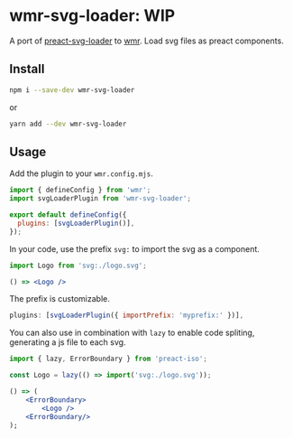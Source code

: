 # wmr-svg-loader:  WIP
A port of [preact-svg-loader](https://github.com/VuexLtd/preact-svg-loader) to [wmr](https://wmr.dev/). Load svg files as preact components.

## Install
```bash
npm i --save-dev wmr-svg-loader
```
or
```bash
yarn add --dev wmr-svg-loader
```

## Usage

Add the plugin to your `wmr.config.mjs`.
```js
import { defineConfig } from 'wmr';
import svgLoaderPlugin from 'wmr-svg-loader';

export default defineConfig({
  plugins: [svgLoaderPlugin()],
});
```

In your code, use the prefix `svg:` to import the svg as a component.
```jsx
import Logo from 'svg:./logo.svg';

() => <Logo />
```

The prefix is customizable.
```js
plugins: [svgLoaderPlugin({ importPrefix: 'myprefix:' })],
```

You can also use in combination with `lazy` to enable code spliting, generating a js file to each svg.
```jsx
import { lazy, ErrorBoundary } from 'preact-iso';

const Logo = lazy(() => import('svg:./logo.svg'));

() => (
    <ErrorBoundary>
        <Logo />
    <ErrorBoundary/>
);
```